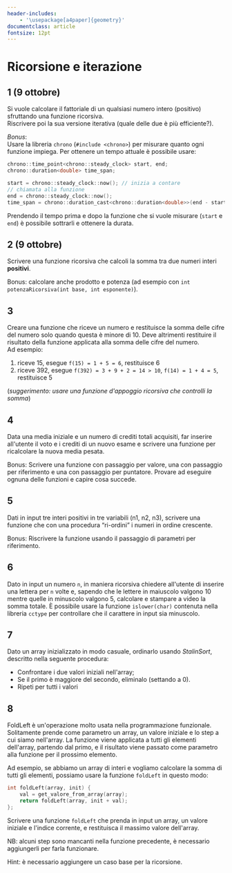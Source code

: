 ```yaml
---
header-includes:
    - '\usepackage[a4paper]{geometry}'
documentclass: article
fontsize: 12pt
---
```


# Ricorsione e iterazione

## 1 (9 ottobre)

Si vuole calcolare il fattoriale di un qualsiasi numero intero (positivo) sfruttando una funzione ricorsiva.  
Riscrivere poi la sua versione iterativa (quale delle due è più efficiente?).

*Bonus*:  
Usare la libreria `chrono` (`#include <chrono>`) per misurare quanto ogni funzione impiega.
Per ottenere un tempo attuale è possibile usare:

```C++ {.numberLines}
chrono::time_point<chrono::steady_clock> start, end;
chrono::duration<double> time_span;

start = chrono::steady_clock::now(); // inizia a contare
// chiamata alla funzione
end = chrono::steady_clock::now();
time_span = chrono::duration_cast<chrono::duration<double>>(end - start); // durata
```

Prendendo il tempo prima e dopo la funzione che si vuole misurare (`start` e `end`) è possibile sottrarli e ottenere la durata.

## 2 (9 ottobre)

Scrivere una funzione ricorsiva che calcoli la somma tra due numeri interi **positivi**.

Bonus: calcolare anche prodotto e potenza (ad esempio con `int potenzaRicorsiva(int base, int esponente)`).

## 3

Creare una funzione che riceve un numero e restituisce la somma delle cifre del numero solo quando questa è minore di 10. Deve altrimenti restituire il risultato della funzione applicata alla somma delle cifre del numero.  
Ad esempio:

1. riceve 15, esegue `f(15) = 1 + 5 = 6`, restituisce 6
2. riceve 392, esegue `f(392) = 3 + 9 + 2 = 14 > 10`, `f(14) = 1 + 4 = 5`, restituisce 5

(*suggerimento: usare una funzione d'appoggio ricorsiva che controlli la somma*)

## 4 

Data una media iniziale e un numero di crediti totali acquisiti, far inserire all'utente il voto e i crediti di un nuovo esame e scrivere una funzione per ricalcolare la nuova media pesata. 

Bonus: Scrivere una funzione con passaggio per valore, una con passaggio per riferimento e una con passaggio per puntatore. Provare ad eseguire ognuna delle funzioni e capire cosa succede.

## 5 

Dati in input tre interi positivi in tre variabili (n1, n2, n3), scrivere una funzione che con una procedura “ri-ordini” i numeri in ordine crescente.

Bonus: Riscrivere la funzione usando il passaggio di parametri per riferimento.

## 6 

Dato in input un numero `n`, in maniera ricorsiva chiedere all'utente di inserire una lettera per `n` volte e, sapendo che le lettere in maiuscolo valgono 10 mentre quelle in minuscolo valgono 5, calcolare e stampare a video la somma totale. È possibile usare la funzione `islower(char)` contenuta nella libreria `cctype` per controllare che il carattere in input sia minuscolo.

## 7 

Dato un array inizializzato in modo casuale, ordinarlo usando *StalinSort*, descritto nella seguente procedura: 

- Confrontare i due valori iniziali nell'array;
- Se il primo è maggiore del secondo, eliminalo (settando a 0).
- Ripeti per tutti i valori

## 8

FoldLeft è un'operazione molto usata nella programmazione funzionale. Solitamente prende come parametro un array, un valore iniziale e lo step a cui siamo nell'array. La funzione viene applicata a tutti gli elementi dell'array, partendo dal primo, e il risultato viene passato come parametro alla funzione per il prossimo elemento. 

Ad esempio, se abbiamo un array di interi e vogliamo calcolare la somma di tutti gli elementi, possiamo usare la funzione `foldLeft` in questo modo:

```C++ {.numberLines}
int foldLeft(array, init) { 
    val = get_valore_from_array(array); 
    return foldLeft(array, init + val);
};
```

Scrivere una funzione `foldLeft` che prenda in input un array, un valore iniziale e l'indice corrente, e restituisca il massimo valore dell'array.

NB: alcuni step sono mancanti nella funzione precedente, è necessario aggiungerli per farla funzionare.

Hint: è necessario aggiungere un caso base per la ricorsione.

